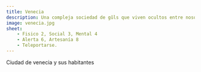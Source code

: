 ```yaml
---
title: Venecia
description: Una compleja sociedad de gûls que viven ocultos entre nosotros 
image: venecia.jpg
sheet:
    - Fisico 2, Social 3, Mental 4
    - Alerta 6, Artesanía 8
    - Teleportarse.
---
```


Ciudad de venecia y sus habitantes
